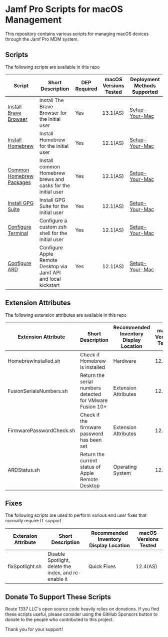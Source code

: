 Jamf Pro Scripts for macOS Management
=====================================
This repository contains various scripts for managing macOS devices through the Jamf Pro MDM system. 

Scripts
-------
The following scripts are available in this repo

| Script                                                              | Short Description                                               | DEP Required | macOS Versions Tested | Deployment Methods Supported                                       |
|---------------------------------------------------------------------|-----------------------------------------------------------------|--------------|-----------------------|--------------------------------------------------------------------|
| [Install Brave Browser](documentation/installBraveBrowser.md)       | Install The Brave Browser for the initial user                  | Yes          | 13.1(AS)              | [Setup-Your-Mac](https://github.com/setup-your-mac/Setup-Your-Mac) |
| [Install Homebrew](documentation/installHomebrew.md)                | Install Homebrew for the initial user                           | Yes          | 12.1(AS)              | [Setup-Your-Mac](https://github.com/setup-your-mac/Setup-Your-Mac) |
| [Common Homebrew Packages](documentation/commonHomebrewPackages.md) | Install common Homebrew brews and casks for the initial user    | Yes          | 12.1(AS)              | [Setup-Your-Mac](https://github.com/setup-your-mac/Setup-Your-Mac) |
| [Install GPG Suite](documentation/installGPGSuite.md)               | Install GPG Suite for the initial user                          | Yes          | 12.1(AS)              | [Setup-Your-Mac](https://github.com/setup-your-mac/Setup-Your-Mac) |
| [Configure Terminal](documentation/configureTerminal.md)            | Configure a custom zsh shell for the initial user               | Yes          | 12.1(AS)              | [Setup-Your-Mac](https://github.com/setup-your-mac/Setup-Your-Mac) |
| [Configure ARD](documentation/configureARD.md)                      | Configure Apple Remote Desktop via Jamf API and local kickstart | Yes          | 12.1(AS)              | [Setup-Your-Mac](https://github.com/setup-your-mac/Setup-Your-Mac) |

Extension Attributes
--------------------
The following extension attributes are available in this repo

| Extension Attribute      | Short Description                                        | Recommended Inventory Display Location | macOS Versions Tested |
|--------------------------|----------------------------------------------------------|----------------------------------------|-----------------------|
| HomebrewInstalled.sh     | Check if Homebrew is installed                           | Hardware                               | 12.1(AS)              |
| FusionSerialsNumbers.sh  | Return the serial numbers detected for VMware Fusion 10+ | Extension Attributes                   | 12.1(AS)              |
| FirmwarePasswordCheck.sh | Check if the firmware password has been set              | Extension Attributes                   | 12.1(AS)              |
| ARDStatus.sh             | Return the current status of Apple Remote Desktop        | Operating System                       | 12.1(AS)              |

Fixes
-----
The following scripts are used to perform various end user fixes that normally require IT support

| Extension Attribute | Short Description                                     | Recommended Inventory Display Location | macOS Versions Tested |
|---------------------|-------------------------------------------------------|----------------------------------------|-----------------------|
| fixSpotlight.sh     | Disable Spotlight, delete the index, and re-enable it | Quick Fixes                            | 12.4(AS)              |


Donate To Support These Scripts
------------
Route 1337 LLC's open source code heavily relies on donations. If you find these scripts useful, please consider using the GitHub Sponsors button to donate to the people who contributed to this project.

Thank you for your support!
